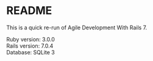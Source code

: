 # README
This is a quick re-run of Agile Development With Rails 7.  

Ruby version: 3.0.0  
Rails version: 7.0.4  
Database: SQLite 3  
